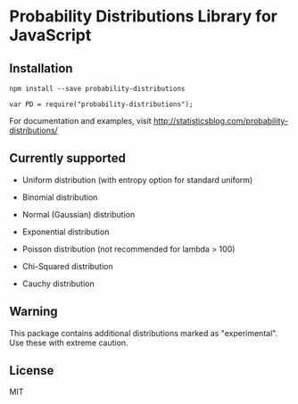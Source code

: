 # Probability Distributions Library for JavaScript

## Installation

`npm install --save probability-distributions`


`var PD = require("probability-distributions");`

For documentation and examples, visit http://statisticsblog.com/probability-distributions/

## Currently supported

- Uniform distribution (with entropy option for standard uniform)

- Binomial distribution

- Normal (Gaussian) distribution

- Exponential distribution

- Poisson distribution (not recommended for lambda > 100)

- Chi-Squared distribution

- Cauchy distribution

## Warning

This package contains additional distributions marked as "experimental". Use these with extreme caution.


## License

MIT